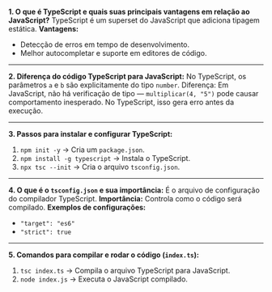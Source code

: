 **1. O que é TypeScript e quais suas principais vantagens em relação ao JavaScript?**
TypeScript é um superset do JavaScript que adiciona tipagem estática.
**Vantagens:**

* Detecção de erros em tempo de desenvolvimento.
* Melhor autocompletar e suporte em editores de código.

---

**2. Diferença do código TypeScript para JavaScript:**
No TypeScript, os parâmetros `a` e `b` são explicitamente do tipo `number`.
Diferença: Em JavaScript, não há verificação de tipo — `multiplicar(4, "5")` pode causar comportamento inesperado.
No TypeScript, isso gera erro antes da execução.

---

**3. Passos para instalar e configurar TypeScript:**

1. `npm init -y` → Cria um `package.json`.
2. `npm install -g typescript` → Instala o TypeScript.
3. `npx tsc --init` → Cria o arquivo `tsconfig.json`.

---

**4. O que é o `tsconfig.json` e sua importância:**
É o arquivo de configuração do compilador TypeScript.
**Importância:** Controla como o código será compilado.
**Exemplos de configurações:**

* `"target": "es6"`
* `"strict": true`

---

**5. Comandos para compilar e rodar o código (`index.ts`):**

1. `tsc index.ts` → Compila o arquivo TypeScript para JavaScript.
2. `node index.js` → Executa o JavaScript compilado.